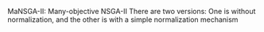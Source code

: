 MaNSGA-II: Many-objective NSGA-II
There are two versions: One is without normalization, and the other is with a simple normalization mechanism 
